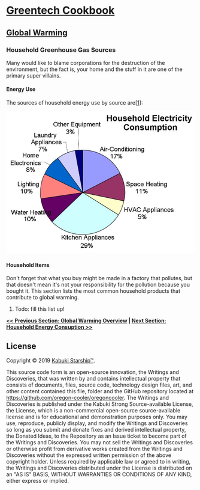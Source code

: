 # [Greentech Cookbook](../)

## [Global Warming](./)

### Household Greenhouse Gas Sources

Many would like to blame corporations for the destruction of the environment, but the fact is, your home and the stuff in it are one of the primary super villains.

#### Energy Use

The sources of household energy use by source are[[1]]:

![](./household_energy_consuption_chart.jpg)

#### Household Items

Don't forget that what you buy might be made in a factory that pollutes, but that doesn't mean it's not your responsibility for the pollution because you bought it. This section lists the most common household products that contribute to global warming.

1. Todo: fill this list up!

**[<< Previous Section: Global Warming Overview](./) | [Next Section: Household Energy Consuption >>]()**

## License

Copyright © 2019 [Kabuki Starship™](kabukistarship.com).

This source code form is an open-source innovation, the Writings and Discoveries, that was written by and contains intellectual property that consists of documents, files, source code, technology design files, art, and other content contained this file, folder and the GitHub repository located at <https://github.com/oregon-cooler/oregoncooler>. The Writings and Discoveries is published under the Kabuki Strong Source-available License, the License, which is a non-commercial open-source source-available license and is for educational and demonstration purposes only. You may use, reproduce, publicly display, and modify the Writings and Discoveries so long as you submit and donate fixes and derived intellectual property, the Donated Ideas, to the Repository as an Issue ticket to become part of the Writings and Discoveries. You may not sell the Writings and Discoveries or otherwise profit from derivative works created from the Writings and Discoveries without the expressed written permission of the above copyright holder. Unless required by applicable law or agreed to in writing, the Writings and Discoveries distributed under the License is distributed on an "AS IS" BASIS, WITHOUT WARRANTIES OR CONDITIONS OF ANY KIND, either express or implied.

[1]: https://digital.library.unt.edu/ark:/67531/metadc13717/m2/1/high_res_d/Met_Office_forests_and_emissions.pdf
